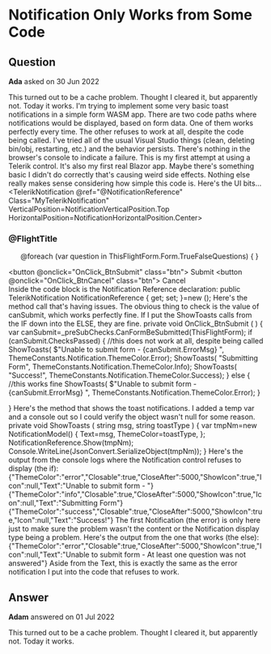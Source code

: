 # Notification Only Works from Some Code

## Question

**Ada** asked on 30 Jun 2022

This turned out to be a cache problem. Thought I cleared it, but apparently not. Today it works. I'm trying to implement some very basic toast notifications in a simple form WASM app. There are two code paths where notifications would be displayed, based on form data. One of them works perfectly every time. The other refuses to work at all, despite the code being called. I've tried all of the usual Visual Studio things (clean, deleting bin/obj, restarting, etc.) and the behavior persists. There's nothing in the browser's console to indicate a failure. This is my first attempt at using a Telerik control. It's also my first real Blazor app. Maybe there's something basic I didn't do correctly that's causing weird side effects. Nothing else really makes sense considering how simple this code is. Here's the UI bits... <TelerikNotification @ref="@NotificationReference" Class="MyTelerikNotification" VerticalPosition=NotificationVerticalPosition.Top HorizontalPosition=NotificationHorizontalPosition.Center> </TelerikNotification> <h3> @FlightTitle </h3> <ul> @foreach (var question in ThisFlightForm.Form.TrueFalseQuestions)
{ <FormQuestionTrueFalse thisFormItem=question /> } </ul> <div> <button @onclick="OnClick_BtnSubmit" class="btn"> Submit </button> <button @onclick="OnClick_BtnCancel" class="btn"> Cancel </button> </div> Inside the code block is the Notification Reference declaration: public TelerikNotification NotificationReference { get; set; }=new (); Here's the method call that's having issues. The obvious thing to check is the value of canSubmit, which works perfectly fine. If I put the ShowToasts calls from the IF down into the ELSE, they are fine. private void OnClick_BtnSubmit ( ) { var canSubmit=_preSubChecks.CanFormBeSubmitted(ThisFlightForm); if (canSubmit.ChecksPassed)
{ //this does not work at all, despite being called ShowToasts( $"Unable to submit form - {canSubmit.ErrorMsg} ", ThemeConstants.Notification.ThemeColor.Error);
ShowToasts( "Submitting Form", ThemeConstants.Notification.ThemeColor.Info);
ShowToasts( "Success!", ThemeConstants.Notification.ThemeColor.Success);
} else { //this works fine ShowToasts( $"Unable to submit form - {canSubmit.ErrorMsg} ", ThemeConstants.Notification.ThemeColor.Error);
}

} Here's the method that shows the toast notifications. I added a temp var and a console out so I could verify the object wasn't null for some reason. private void ShowToasts ( string msg, string toastType ) { var tmpNm=new NotificationModel()
{
Text=msg,
ThemeColor=toastType,
};
NotificationReference.Show(tmpNm);
Console.WriteLine(JsonConvert.SerializeObject(tmpNm));
} Here's the output from the console logs where the Notification control refuses to display (the if): {"ThemeColor":"error","Closable":true,"CloseAfter":5000,"ShowIcon":true,"Icon":null,"Text":"Unable to submit form - "}
{"ThemeColor":"info","Closable":true,"CloseAfter":5000,"ShowIcon":true,"Icon":null,"Text":"Submitting Form"}
{"ThemeColor":"success","Closable":true,"CloseAfter":5000,"ShowIcon":true,"Icon":null,"Text":"Success!"} The first Notification (the error) is only here just to make sure the problem wasn't the content or the Notification display type being a problem. Here's the output from the one that works (the else): {"ThemeColor":"error","Closable":true,"CloseAfter":5000,"ShowIcon":true,"Icon":null,"Text":"Unable to submit form - At least one question was not answered"} Aside from the Text, this is exactly the same as the error notification I put into the code that refuses to work.

## Answer

**Adam** answered on 01 Jul 2022

This turned out to be a cache problem. Thought I cleared it, but apparently not. Today it works.
